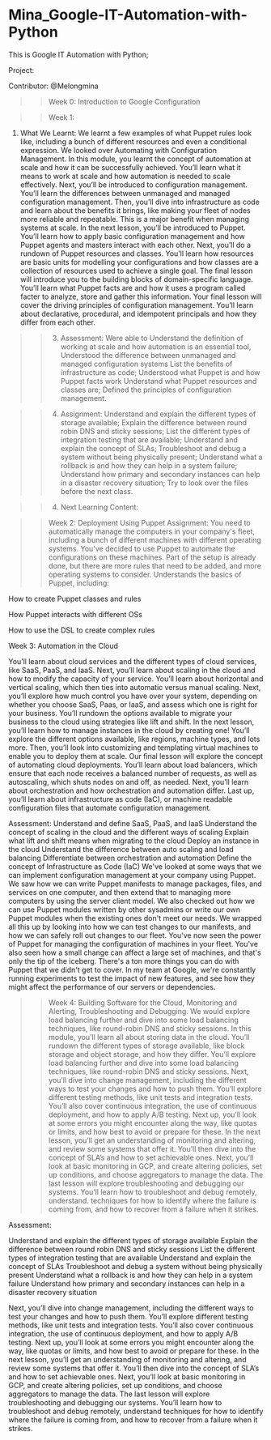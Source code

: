 # Mina_Google-IT-Automation-with-Python
This is Google IT Automation with Python;


Project:

Contributor:
@Melongmina

>> Week 0:
Introduction to Google Configuration

>> Week 1: 
1. What We Learnt: We learnt a few examples of what Puppet rules look like, including a bunch of different resources and even a conditional expression. We looked over Automating with Configuration Management. In this module, you learnt the concept of automation at scale and how it can be successfully achieved. You’ll learn what it means to work at scale and how automation is needed to scale effectively. Next, you’ll be introduced to configuration management. You’ll learn the differences between unmanaged and managed configuration management. Then, you’ll dive into infrastructure as code and learn about the benefits it brings, like making your fleet of nodes more reliable and repeatable. This is a major benefit when managing systems at scale. In the next lesson, you’ll be introduced to Puppet. You’ll learn how to apply basic configuration management and how Puppet agents and masters interact with each other. Next, you’ll do a rundown of Puppet resources and classes. You’ll learn how resources are basic units for modelling your configurations and how classes are a collection of resources used to achieve a single goal. The final lesson will introduce you to the building blocks of domain-specific language. You’ll learn what Puppet facts are and how it uses a program called facter to analyze, store and gather this information. Your final lesson will cover the driving principles of configuration management. You’ll learn about declarative, procedural, and idempotent principals and how they differ from each other.


>> 3. Assessment: Were able to Understand the definition of working at scale and how automation is an essential tool, Understood the difference between unmanaged and managed configuration systems
List the benefits of infrastructure as code; Understood what Puppet is and how Puppet facts work
Understand what Puppet resources and classes are; Defined the principles of configuration management.

>> 4. Assignment: Understand and explain the different types of storage available;
Explain the difference between round robin DNS and sticky sessions;
List the different types of integration testing that are available;
Understand and explain the concept of SLAs;
Troubleshoot and debug a system without being physically present;
Understand what a rollback is and how they can help in a system failure;
Understand how primary and secondary instances can help in a disaster recovery situation;
Try to look over the files before the next class. 

>> 4. Next Learning Content: 

>> Week 2:
Deployment Using Puppet
Assignment:
You need to automatically manage the computers in your company's fleet, including a bunch of different machines with different operating systems. You've decided to use Puppet to automate the configurations on these machines. Part of the setup is already done, but there are more rules that need to be added, and more operating systems to consider.
Understands the basics of Puppet, including:

How to create Puppet classes and rules

How Puppet interacts with different OSs

How to use the DSL to create complex rules


Week 3: Automation in the Cloud 

You’ll learn about cloud services and the different types of cloud services, like SaaS, PaaS, and IaaS. Next, you’ll learn about scaling in the cloud and how to modify the capacity of your service. You’ll learn about horizontal and vertical scaling, which then ties into automatic versus manual scaling. Next, you’ll explore how much control you have over your system, depending on whether you choose SaaS, Paas, or IaaS, and assess which one is right for your business. You’ll rundown the options available to migrate your business to the cloud using strategies like lift and shift. In the next lesson, you’ll learn how to manage instances in the cloud by creating one! You’ll explore the different options available, like regions, machine types, and lots more. Then, you’ll look into customizing and templating virtual machines to enable you to deploy them at scale. Our final lesson will explore the concept of automating cloud deployments. You’ll learn about load balancers, which ensure that each node receives a balanced number of requests, as well as autoscaling, which shuts nodes on and off, as needed. Next, you’ll learn about orchestration and how orchestration and automation differ. Last up, you’ll learn about infrastructure as code (IaC), or machine readable configuration files that automate configuration management.

Assessment:
Understand and define SaaS, PaaS, and IaaS
Understand the concept of scaling in the cloud and the different ways of scaling
Explain what lift and shift means when migrating to the cloud
Deploy an instance in the cloud
Understand the difference between auto scaling and load balancing
Differentiate between orchestration and automation
Define the concept of Infrastructure as Code (IaC)
We've looked at some ways that we can implement configuration management at your company using Puppet. We saw how we can write Puppet manifests to manage packages, files, and services on one computer, and then extend that to managing more computers by using the server client model. We also checked out how we can use Puppet modules written by other sysadmins or write our own Puppet modules when the existing ones don't meet our needs. We wrapped all this up by looking into how we can test changes to our manifests, and how we can safely roll out changes to our fleet. You've now seen the power of Puppet for managing the configuration of machines in your fleet. You've also seen how a small change can affect a large set of machines, and that's only the tip of the iceberg. There's a ton more things you can do with Puppet that we didn't get to cover. In my team at Google, we're constantly running experiments to test the impact of new features, and see how they might affect the performance of our servers or dependencies.



>> Week 4:
Building Software for the Cloud, Monitoring and Alerting, Troubleshooting and Debugging. We would explore load balancing further and dive into some load balancing techniques, like round-robin DNS and sticky sessions. 
In this module, you’ll learn all about storing data in the cloud. You’ll rundown the different types of storage available, like block storage and object storage, and how they differ. You’ll explore load balancing further and dive into some load balancing techniques, like round-robin DNS and sticky sessions. Next, you’ll dive into change management, including the different ways to test your changes and how to push them. You’ll explore different testing methods, like unit tests and integration tests. You’ll also cover continuous integration, the use of continuous deployment, and how to apply A/B testing. Next up, you’ll look at some errors you might encounter along the way, like quotas or limits, and how best to avoid or prepare for these. In the next lesson, you’ll get an understanding of monitoring and altering, and review some systems that offer it. You’ll then dive into the concept of SLA’s and how to set achievable ones. Next, you’ll look at basic monitoring in GCP, and create altering policies, set up conditions, and choose aggregators to manage the data. The last lesson will explore troubleshooting and debugging our systems. You’ll learn how to troubleshoot and debug remotely, understand. techniques for how to identify where the failure is coming from, and how to recover from a failure when it strikes.

Assessment:

Understand and explain the different types of storage available
Explain the difference between round robin DNS and sticky sessions
List the different types of integration testing that are available
Understand and explain the concept of SLAs
Troubleshoot and debug a system without being physically present
Understand what a rollback is and how they can help in a system failure
Understand how primary and secondary instances can help in a disaster recovery situation

Next, you’ll dive into change management, including the different ways to test your changes and how to push them. You’ll explore different testing methods, like unit tests and integration tests. You’ll also cover continuous integration, the use of continuous deployment, and how to apply A/B testing. Next up, you’ll look at some errors you might encounter along the way, like quotas or limits, and how best to avoid or prepare for these. In the next lesson, you’ll get an understanding of monitoring and altering, and review some systems that offer it. You’ll then dive into the concept of SLA’s and how to set achievable ones. Next, you’ll look at basic monitoring in GCP, and create altering policies, set up conditions, and choose aggregators to manage the data. The last lesson will explore troubleshooting and debugging our systems. You’ll learn how to troubleshoot and debug remotely, understand techniques for how to identify where the failure is coming from, and how to recover from a failure when it strikes.
